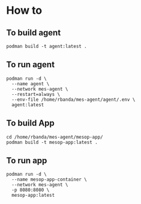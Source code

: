 # How to 

## To build agent 

```
podman build -t agent:latest .

```
## To run agent

```
podman run -d \
  --name agent \
  --network mes-agent \
  --restart=always \
  --env-file /home/rbanda/mes-agent/agent/.env \
  agent:latest
```

## To build App 
```
cd /home/rbanda/mes-agent/mesop-app/
podman build -t mesop-app:latest .
```
## To run app 

```
podman run -d \
  --name mesop-app-container \
  --network mes-agent \
  -p 8080:8080 \
  mesop-app:latest

```
